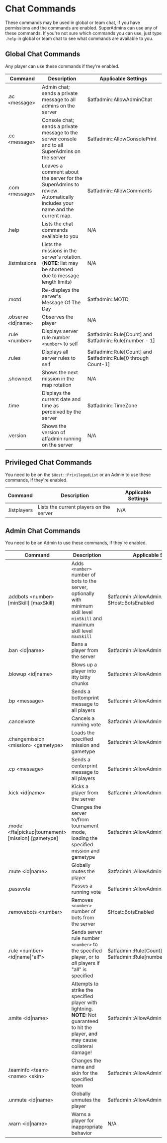 # Chat Commands

These commands may be used in global or team chat, if you have permissions and the commands are enabled. SuperAdmins can use any of these commands. If you're not sure which commands you can use, just type `.help` in global or team chat to see what commands are available to you.

## Global Chat Commands

Any player can use these commands if they're enabled.

| Command | Description | Applicable Settings |
| ------- | ----------- | ------------ |
| .ac &lt;message&gt; | Admin chat; sends a private message to all admins on the server | $atfadmin::AllowAdminChat |
| .cc &lt;message&gt; | Console chat; sends a private message to the server console and to all SuperAdmins on the server | $atfadmin::AllowConsolePrint |
| .com &lt;message&gt; | Leaves a comment about the server for the SuperAdmins to review. Automatically includes your name and the current map. | $atfadmin::AllowComments |
| .help | Lists the chat commands available to you | N/A |
| .listmissions | Lists the missions in the server\'s rotation. (**NOTE:** list may be shortened due to message length limits) | N/A |
| .motd | Re-displays the server\'s Message Of The Day | $atfadmin::MOTD |
| .observe &lt;id\|name&gt; | Observes the player | N/A |
| .rule &lt;number&gt; | Displays server rule number `<number>` to self | $atfadmin::Rule[Count] and $atfadmin::Rule[number - 1] |
| .rules | Displays all server rules to self | $atfadmin::Rule[Count] and $atfadmin::Rule[0 through Count-1] |
| .shownext | Shows the next mission in the map rotation | N/A |
| .time | Displays the current date and time as perceived by the server | $atfadmin::TimeZone |
| .version | Shows the version of atfadmin running on the server | N/A |

## Privileged Chat Commands

You need to be on the `$Host::PrivilegedList` or an Admin to use these commands, if they're enabled.

| Command | Description | Applicable Settings |
| ------- | ----------- | ------------ |
| .listplayers | Lists the current players on the server | N/A |

## Admin Chat Commands

You need to be an Admin to use these commands, if they're enabled.

| Command | Description | Applicable Settings |
| ------- | ----------- | ------------ |
| .addbots &lt;number&gt; [minSkill] [maxSkill] | Adds `<number>` number of bots to the server, optionally with minimum skill level `minSkill` and maximum skill level `maxSkill` | $atfadmin::AllowAdminAddBots and $Host::BotsEnabled |
| .ban &lt;id\|name&gt; | Bans a player from the server | $atfadmin::AllowAdminKickBan |
| .blowup &lt;id\|name&gt; | Blows up a player into itty bitty chunks | $atfadmin::AllowAdminBlowupPlayers |
| .bp &lt;message&gt; | Sends a bottomprint message to all players | $atfadmin::AllowAdminBottomPrint |
| .cancelvote | Cancels a running vote | $atfadmin::AllowAdminCancelVote |
| .changemission &lt;mission&gt; &lt;gametype&gt; | Loads the specified mission and gametype | $atfadmin::AllowAdminChangeMission |
| .cp &lt;message&gt; | Sends a centerprint message to all players | $atfadmin::AllowAdminCenterPrint |
| .kick &lt;id\|name&gt; | Kicks a player from the server | $atfadmin::AllowAdminKickBan |
| .mode &lt;ffa\|pickup\|tournament&gt; [mission] [gametype] | Changes the server to/from tournament mode, loading the specified mission and gametype | $atfadmin::AllowAdminTournamentMode |
| .mute &lt;id\|name&gt; | Globally mutes the player | $atfadmin::AllowAdminGlobalMutePlayers |
| .passvote | Passes a running vote | $atfadmin::AllowAdminPassVote |
| .removebots &lt;number&gt; | Removes `<number>` number of bots from the server | $Host::BotsEnabled |
| .rule &lt;number&gt; &lt;id\|name\|"all"&gt; | Sends server rule number `<number>` to the specified player, or to _all_ players if "all" is specified | $atfadmin::Rule[Count] and $atfadmin::Rule[number - 1] |
| .smite &lt;id\|name&gt; | Attempts to strike the specified player with lightning. **NOTE:** Not guaranteed to hit the player, and may cause collateral damage! | $atfadmin::AllowAdminLightningStrike |
| .teaminfo &lt;team&gt; &lt;name&gt; &lt;skin&gt; | Changes the name and skin for the specified team | $atfadmin::AllowAdminTeamInfo |
| .unmute &lt;id\|name&gt; | Globally unmutes the player | $atfadmin::AllowAdminGlobalMutePlayers |
| .warn &lt;id\|name&gt; | Warns a player for inappropriate behavior | N/A |
